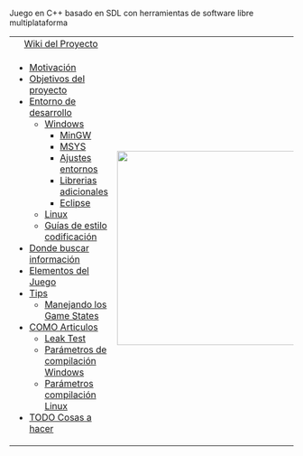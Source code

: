 Juego en C++ basado en SDL con herramientas de software libre multiplataforma

<table>
<tr>
<td align='center'>
<a href='Motivacion.md'>Wiki del Proyecto</a>
</td>
</tr>
<tr>
<td align='left'>

<ul><li><a href='Motivacion.md'>Motivación</a>
</li><li><a href='Objetivos.md'>Objetivos del proyecto</a>
</li><li><a href='Entorno.md'>Entorno de desarrollo</a>
<ul><li><a href='Windows.md'>Windows</a>
<ul><li><a href='MinGW.md'>MinGW</a>
</li><li><a href='MSYS.md'>MSYS</a>
</li><li><a href='Ajustes.md'>Ajustes entornos</a>
</li><li><a href='LibAdd.md'>Librerias adicionales</a>
</li><li><a href='EclipseWIN.md'>Eclipse</a>
</li></ul></li><li><a href='Linux.md'>Linux</a>
</li><li><a href='CodeStd.md'>Guías de estilo codificación</a>
</li></ul></li><li><a href='BaseInfo.md'>Donde buscar información</a>
</li><li><a href='ElemJuego.md'>Elementos del Juego</a>
</li><li><a href='Tips.md'>Tips</a>
<ul><li><a href='GameStates.md'>Manejando los Game States</a>
</li></ul></li><li><a href='Articles.md'>COMO Articulos</a>
<ul><li><a href='CheckLeak.md'>Leak Test</a>
</li><li><a href='ParamWindows.md'>Parámetros de compilación Windows</a>
</li><li><a href='ParamLinux.md'>Parámetros compilación Linux</a>
</li></ul></li><li><a href='TODO.md'>TODO Cosas a hacer</a></li></ul>

</td>
<td align='center'>
<a href='http://www.youtube.com/watch?feature=player_embedded&v=5-m6RBwbM0s' target='_blank'><img src='http://img.youtube.com/vi/5-m6RBwbM0s/0.jpg' width='425' height=344 /></a><br>
</td>
</tr>
</table>